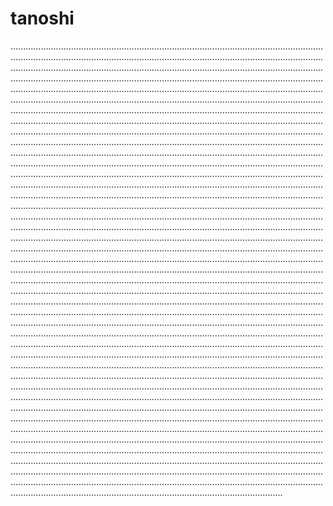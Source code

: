 # tanoshi

....................................................................................................................................................................................................................................................................................................................................................................................................................................................................................................................................................................................................................................................................................................................................................................................................................................................................................................................................................................................................................................................................................................................................................................................................................................................................................................................................................................................................................................................................................................................................................................................................................................................................................................................................................................................................................................................................................................................................................................................................................................................................................................................................................................................................................................................................................................................................................................................................................................................................................................................................................................................................................................................................................................................................................................................................................................................................................................................................................................................................................................................................................................................................................................................................................................................................................................................................................................................................................................................................................................................................................................................................................................................................................................................................................................................................................................................................................................................................................................................................................................................................................................................................................................................................................................................................................................................................................................................................................................................................................................................................................................................................................................................................................................................................................................................................................................................................................................................................................................................................................................................................................................................................................................................................................................................................................................................................................................................................................................................................................................................................
